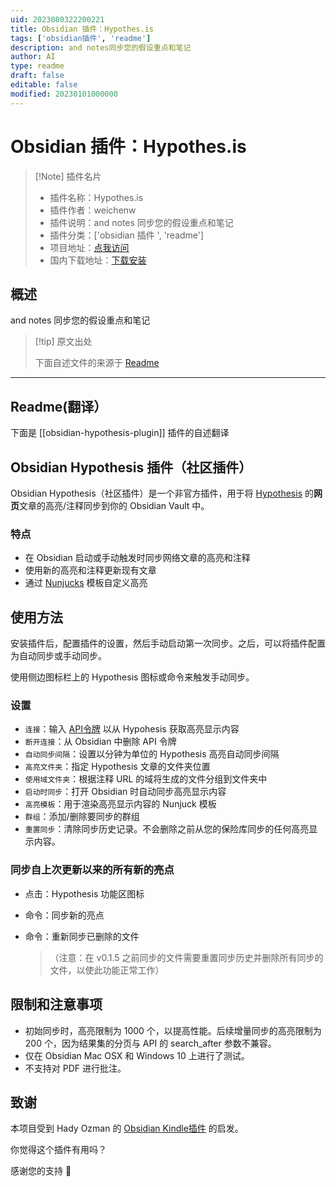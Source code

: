 ```yaml
---
uid: 2023080322200221
title: Obsidian 插件：Hypothes.is
tags: ['obsidian插件', 'readme']
description: and notes同步您的假设重点和笔记
author: AI
type: readme
draft: false
editable: false
modified: 20230101000000
---
```


# Obsidian 插件：Hypothes.is

> [!Note] 插件名片
> - 插件名称：Hypothes.is
> - 插件作者：weichenw
> - 插件说明：and notes 同步您的假设重点和笔记
> - 插件分类：['obsidian 插件 ', 'readme']
> - 项目地址：[点我访问](https://github.com/weichenw/obsidian-hypothesis-plugin)
> - 国内下载地址：[下载安装](https://pkmer.cn/products/plugin/pluginMarket/?obsidian-hypothesis-plugin)

## 概述

and notes 同步您的假设重点和笔记

> [!tip] 原文出处
>
>下面自述文件的来源于 [Readme](https://ghproxy.net/https://raw.githubusercontent.com/weichenw/obsidian-hypothesis-plugin/master/README.md)

---

## Readme(翻译）

下面是 [[obsidian-hypothesis-plugin]] 插件的自述翻译

## Obsidian Hypothesis 插件（社区插件）

Obsidian Hypothesis（社区插件）是一个非官方插件，用于将 [Hypothesis](https://hypothes.is/) 的**网页**文章的高亮/注释同步到你的 Obsidian Vault 中。

### 特点

- 在 Obsidian 启动或手动触发时同步网络文章的高亮和注释
- 使用新的高亮和注释更新现有文章
- 通过 [Nunjucks](https://mozilla.github.io/nunjucks) 模板自定义高亮

## 使用方法

安装插件后，配置插件的设置，然后手动启动第一次同步。之后，可以将插件配置为自动同步或手动同步。

使用侧边图标栏上的 Hypothesis 图标或命令来触发手动同步。

### 设置

- `连接`：输入 [API令牌](https://hypothes.is/account/developer) 以从 Hypohesis 获取高亮显示内容
- `断开连接`：从 Obsidian 中删除 API 令牌
- `自动同步间隔`：设置以分钟为单位的 Hypothesis 高亮自动同步间隔
- `高亮文件夹`：指定 Hypothesis 文章的文件夹位置
- `使用域文件夹`：根据注释 URL 的域将生成的文件分组到文件夹中
- `启动时同步`：打开 Obsidian 时自动同步高亮显示内容
- `高亮模板`：用于渲染高亮显示内容的 Nunjuck 模板
- `群组`：添加/删除要同步的群组
- `重置同步`：清除同步历史记录。不会删除之前从您的保险库同步的任何高亮显示内容。

### 同步自上次更新以来的所有新的亮点

- 点击：Hypothesis 功能区图标
- 命令：同步新的亮点
- 命令：重新同步已删除的文件

  >（注意：在 v0.1.5 之前同步的文件需要重置同步历史并删除所有同步的文件，以使此功能正常工作）

## 限制和注意事项

- 初始同步时，高亮限制为 1000 个，以提高性能。后续增量同步的高亮限制为 200 个，因为结果集的分页与 API 的 search_after 参数不兼容。
- 仅在 Obsidian Mac OSX 和 Windows 10 上进行了测试。
- 不支持对 PDF 进行批注。

## 致谢

本项目受到 Hady Ozman 的 [Obsidian Kindle插件](https://github.com/hadynz/obsidian-kindle-plugin) 的启发。

你觉得这个插件有用吗？

感谢您的支持 🙏
